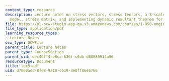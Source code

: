 ```yaml
---
content_type: resource
description: Lecture notes on stress vectors, stress tensors, a 3-scale continuum
  model, stress matrix, and implementing dynamic resultant theorem for REV.
file: https://ol-ocw-studio-app-qa.s3.amazonaws.com/courses/1-050-engineering-mechanics-i-fall-2007/d7060aed8f689a10cb19de0ff86e6766_lec5.pdf
file_type: application/pdf
learning_resource_types:
- Lecture Notes
ocw_type: OCWFile
parent_title: Lecture Notes
parent_type: CourseSection
parent_uid: dec40ff4-e8ca-636f-c6db-d88880914a96
resourcetype: Document
title: lec5.pdf
uid: d7060aed-8f68-9a10-cb19-de0ff86e6766
---
```

